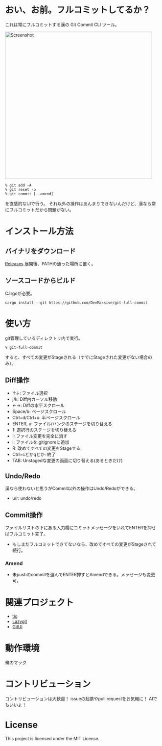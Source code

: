 # おい、お前。フルコミットしてるか？

これは常にフルコミットする漢の Git Commit CLI ツール。

<img alt="Screenshot" src="https://github.com/user-attachments/assets/dddd9593-3f6c-41b1-9c1a-d7f1be39e732" width="480"> 

```
% git add -A
% git reset -p
% git commit [--amend]
```

を直感的なUIで行う。
それ以外の操作はあんまりできないんだけど、漢なら常にフルコミットだから問題がない。

# インストール方法

## バイナリをダウンロード

[Releases](https://github.com/DevMassive/git-full-commit/releases) 展開後、PATHの通った場所に置く。

## ソースコードからビルド

Cargoが必要。

```
cargo install --git https://github.com/DevMassive/git-full-commit
```

# 使い方

git管理しているディレクトリ内で実行。

```
% git-full-commit
```

すると、すべての変更がStageされる（すでにStageされた変更がない場合のみ）。

## Diff操作

- ↑↓: ファイル選択
- j/k: Diff内カーソル移動
- ←→: Diffの水平スクロール
- Space/b: ページスクロール
- Ctrl+d/Ctrl+u: 半ページスクロール
- ENTER, u: ファイル/ハンクのステージを切り替える
- 1: 選択行のステージを切り替える
- !: ファイル変更を完全に消す
- i: ファイルを.gitignoreに追加
- R: 改めてすべての変更をStageする
- Ctrl+cとかqとか: 終了
- TAB: Unstagedな変更の画面に切り替える(あるときだけ)

## Undo/Redo

漢なら使わないと思うがCommit以外の操作はUndo/Redoができる。

- u/r: undo/redo

## Commit操作

ファイルリストの下にある入力欄にコミットメッセージをいれてENTERを押せばフルコミット完了。
- もしまだフルコミットできてないなら、改めてすべての変更がStageされて続行。

### Amend

- 未pushのcommitを選んでENTER押すとAmendできる。メッセージも変更可。

# 関連プロジェクト

- [tig](https://github.com/jonas/tig)
- [Lazygit](https://github.com/jesseduffield/lazygit)
- [GitUI](https://github.com/gitui-org/gitui)

# 動作環境

俺のマック

# コントリビューション

コントリビューションは大歓迎！
issueの起票やpull requestをお気軽に！
AIでもいいよ！

# License

This project is licensed under the MIT License.


